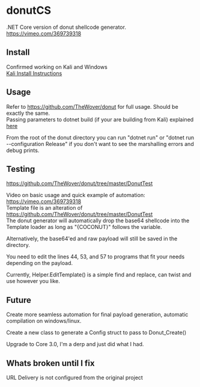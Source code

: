 # donutCS

.NET Core version of donut shellcode generator.  
https://vimeo.com/369739318 

## Install
Confirmed working on Kali and Windows  
[Kali Install Instructions](./docs/Install.md) 

## Usage
Refer to https://github.com/TheWover/donut for full usage. Should be exactly the same.  
Passing parameters to dotnet build (if your are building from Kali) explained [here](./docs/KaliUse.md)  

From the root of the donut directory you can run "dotnet run" or "dotnet run --configuration Release" if you don't want to see the marshalling errors and debug prints.

## Testing
https://github.com/TheWover/donut/tree/master/DonutTest  

Video on basic usage and quick example of automation: https://vimeo.com/369739318  
Template file is an alteration of https://github.com/TheWover/donut/tree/master/DonutTest  
The donut generator will automatically drop the base64 shellcode into the Template loader as long as "{COCONUT}" follows the variable.  

Alternatively, the base64'ed and raw payload will still be saved in the directory.  

You need to edit the lines 44, 53, and 57 to programs that fit your needs depending on the payload.  

Currently, Helper.EditTemplate() is a simple find and replace, can twist and use however you like.  

## Future
Create more seamless automation for final payload generation, automatic compilation on windows/linux.  

Create a new class to generate a Config struct to pass to Donut_Create()
  
Upgrade to Core 3.0, I'm a derp and just did what I had.

## Whats broken until I fix
URL Delivery is not configured from the original project  
